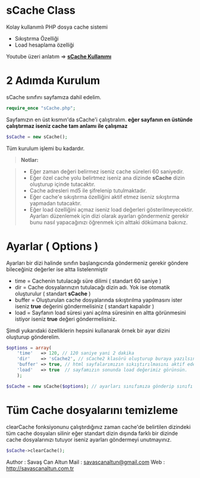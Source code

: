 sCache Class
=========

Kolay kullanımlı PHP dosya cache sistemi

- Sıkıştırma Özelliği
- Load hesaplama özelliği


Youtube üzeri anlatım => **[sCache Kullanımı](https://www.youtube.com/watch?v=ti4p3LhLYzk)**



2 Adımda Kurulum
===========================

sCache sınıfını sayfamıza dahil edelim.

``` php
require_once "sCache.php";

```

Sayfamızın en üst kısmın'da sCache'i çalıştıralım.
**eğer sayfanın en üstünde çalıştırmaz iseniz cache tam anlamı ile çalışmaz**

``` php
$sCache = new sCache();
```

Tüm kurulum işlemi bu kadardır. 

> **Notlar:**

> - Eğer zaman değeri belirmez iseniz cache süreleri 60 saniyedir.
> - Eğer özel cache yolu belirtmez iseniz ana dizinde **sCache** dizin oluşturup içinde tutacaktır.
> - Cache adresleri md5 ile şifrelenip tutulmaktadır.
> - Eğer cache'e sıkıştırma özelliğini aktif etmez iseniz sıkıştırma yapmadan tutacaktır.
> - Eğer load özelliğini açmaz iseniz load değerleri gösterilmeyecektir.
Ayarları düzenlemek için dizi olarak ayarları göndermeniz gerekir bunu nasıl yapacağınızı öğrenmek için alttaki dökümana bakınız.



Ayarlar ( Options )
===========================
Ayarları bir dizi halinde sınıfın başlangıcında göndermeniz gerekir göndere bileceğiniz değerler ise altta listelenmiştir
- time = Cachenin tutulacağı süre dilimi ( standart 60 saniye ) 
- dir = Cache dosyalarınızın tutulacağı dizin adı. Yok ise otomatik oluşturulur ( standart **sCache** ) 
- buffer = Oluşturulan cache dosyalarında sıkıştırılma yapılmasını ister iseniz **true** değerini göndermelisiniz ( standart kapalıdır ) 
- load = Sayfanın load süresi yani açılma süresinin en altta görünmesini istiyor iseniz **true** değeri göndermelisiniz.

Şimdi yukarıdaki özelliklerin hepsini kullanarak örnek bir ayar dizini oluşturup gönderelim.

``` php
$options = array(
	'time'   => 120, // 120 saniye yani 2 dakika
	'dir'    => 'sCache2', // sCache2 klasörü oluşturup buraya yazılsın.
	'buffer' => true, // html sayfalarımızın sıkıştırılmasını aktif edelim.
	'load'   => true  // sayfamızın sonunda load değerimiz görünsün.
	);

$sCache = new sCache($options); // ayarları sınıfımıza gönderip sınıfı çalıştıralım.
```


Tüm Cache dosyalarını temizleme
===========================
clearCache fonksiyonunu çalıştırdığınız zaman cache'de belirtilen dizindeki tüm cache dosyaları silinir eğer standart dizin dışında farklı bir dizinde cache dosyalarınızı tutuyor iseniz ayarları göndermeyi unutmayınız.
``` php
$sCache->clearCache();
```



Author : Savaş Can Altun
Mail : savascanaltun@gmail.com
Web : http://savascanaltun.com.tr
